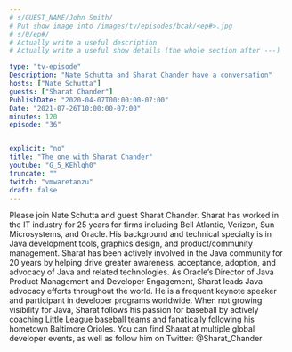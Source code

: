 ```yaml
---
# s/GUEST_NAME/John Smith/
# Put show image into /images/tv/episodes/bcak/<ep#>.jpg
# s/0/ep#/
# Actually write a useful description
# Actually write a useful show details (the whole section after ---)

type: "tv-episode"
Description: "Nate Schutta and Sharat Chander have a conversation"
hosts: ["Nate Schutta"]
guests: ["Sharat Chander"]
PublishDate: "2020-04-07T00:00:00-07:00"
Date: "2021-07-26T10:00:00-07:00"
minutes: 120
episode: "36"


explicit: "no"
title: "The one with Sharat Chander"
youtube: "G_5_KEhlqh0"
truncate: ""
twitch: "vmwaretanzu"
draft: false
---
```


Please join Nate Schutta and guest Sharat Chander. Sharat has worked in the IT industry for 25 years for firms including Bell Atlantic, Verizon, Sun Microsystems, and Oracle. His background and technical specialty is in Java development tools, graphics design, and product/community management. Sharat has been actively involved in the Java community for 20 years by helping drive greater awareness, acceptance, adoption, and advocacy of Java and related technologies. As Oracle’s Director of Java Product Management and Developer Engagement, Sharat leads Java advocacy efforts throughout the world. He is a frequent keynote speaker and participant in developer programs worldwide. When not growing visibility for Java, Sharat follows his passion for baseball by actively coaching Little League baseball teams and fanatically following his hometown Baltimore Orioles. You can find Sharat at multiple global developer events, as well as follow him on Twitter: @Sharat_Chander
